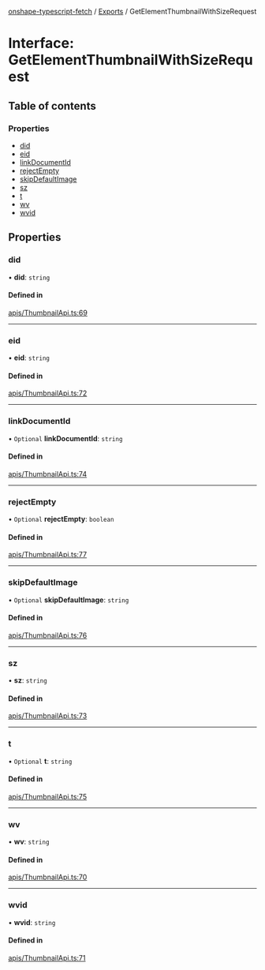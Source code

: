 [onshape-typescript-fetch](../README.md) / [Exports](../modules.md) / GetElementThumbnailWithSizeRequest

# Interface: GetElementThumbnailWithSizeRequest

## Table of contents

### Properties

- [did](GetElementThumbnailWithSizeRequest.md#did)
- [eid](GetElementThumbnailWithSizeRequest.md#eid)
- [linkDocumentId](GetElementThumbnailWithSizeRequest.md#linkdocumentid)
- [rejectEmpty](GetElementThumbnailWithSizeRequest.md#rejectempty)
- [skipDefaultImage](GetElementThumbnailWithSizeRequest.md#skipdefaultimage)
- [sz](GetElementThumbnailWithSizeRequest.md#sz)
- [t](GetElementThumbnailWithSizeRequest.md#t)
- [wv](GetElementThumbnailWithSizeRequest.md#wv)
- [wvid](GetElementThumbnailWithSizeRequest.md#wvid)

## Properties

### did

• **did**: `string`

#### Defined in

[apis/ThumbnailApi.ts:69](https://github.com/toebes/onshape-typescript-fetch/blob/3e11ae1/apis/ThumbnailApi.ts#L69)

___

### eid

• **eid**: `string`

#### Defined in

[apis/ThumbnailApi.ts:72](https://github.com/toebes/onshape-typescript-fetch/blob/3e11ae1/apis/ThumbnailApi.ts#L72)

___

### linkDocumentId

• `Optional` **linkDocumentId**: `string`

#### Defined in

[apis/ThumbnailApi.ts:74](https://github.com/toebes/onshape-typescript-fetch/blob/3e11ae1/apis/ThumbnailApi.ts#L74)

___

### rejectEmpty

• `Optional` **rejectEmpty**: `boolean`

#### Defined in

[apis/ThumbnailApi.ts:77](https://github.com/toebes/onshape-typescript-fetch/blob/3e11ae1/apis/ThumbnailApi.ts#L77)

___

### skipDefaultImage

• `Optional` **skipDefaultImage**: `string`

#### Defined in

[apis/ThumbnailApi.ts:76](https://github.com/toebes/onshape-typescript-fetch/blob/3e11ae1/apis/ThumbnailApi.ts#L76)

___

### sz

• **sz**: `string`

#### Defined in

[apis/ThumbnailApi.ts:73](https://github.com/toebes/onshape-typescript-fetch/blob/3e11ae1/apis/ThumbnailApi.ts#L73)

___

### t

• `Optional` **t**: `string`

#### Defined in

[apis/ThumbnailApi.ts:75](https://github.com/toebes/onshape-typescript-fetch/blob/3e11ae1/apis/ThumbnailApi.ts#L75)

___

### wv

• **wv**: `string`

#### Defined in

[apis/ThumbnailApi.ts:70](https://github.com/toebes/onshape-typescript-fetch/blob/3e11ae1/apis/ThumbnailApi.ts#L70)

___

### wvid

• **wvid**: `string`

#### Defined in

[apis/ThumbnailApi.ts:71](https://github.com/toebes/onshape-typescript-fetch/blob/3e11ae1/apis/ThumbnailApi.ts#L71)
